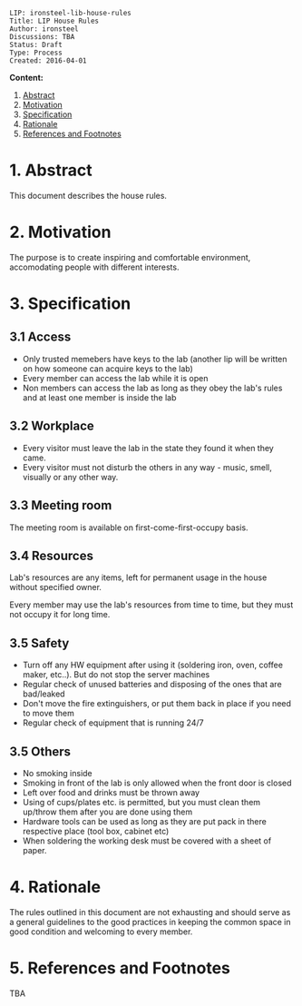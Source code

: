 ```
LIP: ironsteel-lib-house-rules
Title: LIP House Rules 
Author: ironsteel
Discussions: TBA 
Status: Draft
Type: Process
Created: 2016-04-01
```


**Content:**

1. [Abstract](#1-abstract)
2. [Motivation](#2-motivation)
3. [Specification](#3-specification)
4. [Rationale](#4-rationale)
5. [References and Footnotes](#5-references-and-footnotes)


# 1. Abstract

This document describes the house rules.

# 2. Motivation

The purpose is to create inspiring and comfortable environment, accomodating people with different interests.



# 3. Specification

## 3.1 Access

* Only trusted memebers have keys to the lab (another lip will be written on how someone can acquire keys to the lab)
* Every member can access the lab while it is open
* Non members can access the lab as long as they obey the lab's rules and at least one member is inside the lab

## 3.2 Workplace

* Every visitor must leave the lab in the state they found it when they came.
* Every visitor must not disturb the others in any way - music, smell, visually or any other way.

## 3.3 Meeting room

The meeting room is available on first-come-first-occupy basis.

## 3.4 Resources

Lab's resources are any items, left for permanent usage in the house without specified owner.

Every member may use the lab's resources from time to time, but they must not occupy it for long time.

## 3.5 Safety

* Turn off any HW equipment after using it (soldering iron, oven, coffee maker, etc..). But do not stop the server machines
* Regular check of unused batteries and disposing of the ones that are bad/leaked
* Don't move the fire extinguishers, or put them back in place if you need to move them
* Regular check of equipment that is running 24/7

## 3.5 Others

* No smoking inside
* Smoking in front of the lab is only allowed when the front door is closed
* Left over food and drinks must be thrown away
* Using of cups/plates etc. is permitted, but you must clean them up/throw them after you are done using them
* Hardware tools can be used as long as they are put pack in there respective place (tool box, cabinet etc)
* When soldering the working desk must be covered with a sheet of paper.

# 4. Rationale

The rules outlined in this document are not exhausting and should serve as a general guidelines to the good practices in keeping the common space in good condition and welcoming to every member.


# 5. References and Footnotes

TBA

